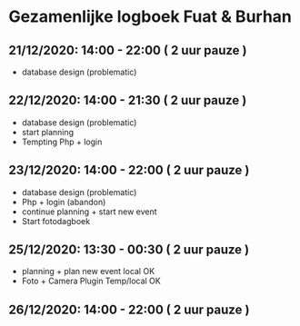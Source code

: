 # Gezamenlijke logboek Fuat & Burhan
## 21/12/2020: 14:00 - 22:00 ( 2 uur pauze ) 
* database design (problematic) 
## 22/12/2020: 14:00 - 21:30 ( 2 uur pauze ) 
* database design (problematic)
* start planning
* Tempting Php + login
## 23/12/2020: 14:00 - 22:00 ( 2 uur pauze ) 
* database design (problematic) 
* Php + login (abandon)
* continue planning + start new event
* Start fotodagboek
## 25/12/2020: 13:30 - 00:30 ( 2 uur pauze )
* planning + plan new event local OK
* Foto + Camera Plugin Temp/local OK 
## 26/12/2020: 14:00 - 22:00 ( 2 uur pauze ) 
